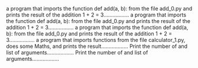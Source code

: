 a program that imports the function def add(a, b): from the file add_0.py and prints the result of the addition 1 + 2 = 3.................
a program that imports the function def add(a, b): from the file add_0.py and prints the result of the addition 1 + 2 = 3.................
a program that imports the function def add(a, b): from the file add_0.py and prints the result of the addition 1 + 2 = 3.................
a program that imports functions from the file calculator_1.py, does some Maths, and prints the result..................
Print the number of and list of arguments..................
Print the number of and list of arguments..................
